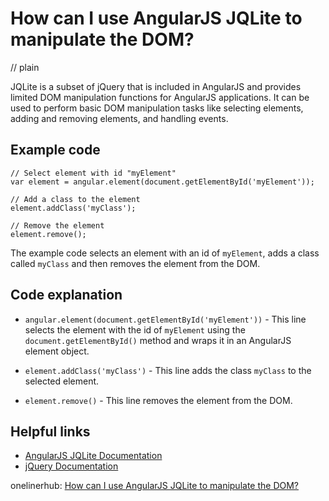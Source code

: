 # How can I use AngularJS JQLite to manipulate the DOM?
// plain

JQLite is a subset of jQuery that is included in AngularJS and provides limited DOM manipulation functions for AngularJS applications. It can be used to perform basic DOM manipulation tasks like selecting elements, adding and removing elements, and handling events.

## Example code


```
// Select element with id "myElement"
var element = angular.element(document.getElementById('myElement'));

// Add a class to the element
element.addClass('myClass');

// Remove the element
element.remove();
```

The example code selects an element with an id of `myElement`, adds a class called `myClass` and then removes the element from the DOM.

## Code explanation


- `angular.element(document.getElementById('myElement'))` - This line selects the element with the id of `myElement` using the `document.getElementById()` method and wraps it in an AngularJS element object.

- `element.addClass('myClass')` - This line adds the class `myClass` to the selected element.

- `element.remove()` - This line removes the element from the DOM.

## Helpful links

- [AngularJS JQLite Documentation](https://docs.angularjs.org/api/ng/function/angular.element)
- [jQuery Documentation](https://api.jquery.com/)

onelinerhub: [How can I use AngularJS JQLite to manipulate the DOM?](https://onelinerhub.com/angularjs/how-can-i-use-angularjs-jqlite-to-manipulate-the-dom)